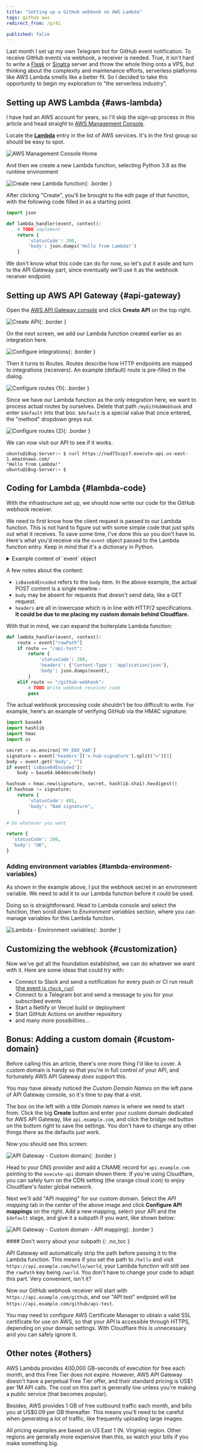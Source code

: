 ```yaml
---
title: "Setting up a GitHub webhook on AWS Lambda"
tags: github aws
redirect_from: /p/41

published: false
---
```


Last month I set up my own Telegram bot for GitHub event notification. To receive GitHub events via webhook, a receiver is needed. True, it isn't hard to write a [Flask][flask] or [Sinatra][sinatra] server and throw the whole thing onto a VPS, but thinking about the complexity and maintenance efforts, serverless platforms like AWS Lambda smells like a better fit. So I decided to take this opportunity to begin my exploration to "the serverless industry".

  [flask]: https://palletsprojects.com/p/flask/
  [sinatra]: http://sinatrarb.com/

## Setting up AWS Lambda {#aws-lambda}

I have had an AWS account for years, so I'll skip the sign-up process in this article and head straight to [AWS Management Console][aws-console]. 

  [aws-console]: https://console.aws.amazon.com/

Locate the [**Lambda**][lambda-home] entry in the list of AWS services. It's in the first group so should be easy to spot.

  [lambda-home]: https://console.aws.amazon.com/lambda/home

![AWS Management Console Home](/image/aws/console-home-1.png)

And then we create a new Lambda function, selecting Python 3.8 as the runtime environment

![Create new Lambda function](/image/aws/lambda-create-function-1.png){: .border }

After clicking "Create", you'll be brought to the edit page of that function, with the following code filled in as a starting point.

```python
import json

def lambda_handler(event, context):
    # TODO implement
    return {
        'statusCode': 200,
        'body': json.dumps('Hello from Lambda!')
    }
```

We don't know what this code can do for now, so let's put it aside and turn to the API Gateway part, since eventually we'll use it as the webhook receiver endpoint.

## Setting up AWS API Gateway {#api-gateway}

Open the [AWS API Gateway console][apigw-home] and click **Create API** on the top right.

  [apigw-home]: https://console.aws.amazon.com/apigateway/main

![Create API](/image/aws/api-gateway-new-1.png){: .border }

On the next screen, we add our Lambda function created earlier as an integration here.

![Configure integrations](/image/aws/api-gateway-new-2.png){: .border }

Then it turns to Routes. Routes describe how HTTP endpoints are mapped to integrations (receivers). An example (default) route is pre-filled in the dialog.

![Configure routes (1)](/image/aws/api-gateway-routes-1.png){: .border }

Since we have our Lambda function as the only integration here, we want to process actual routes by ourselves. Delete that path `/myGitHubWebhook` and enter `$default` into that box. `$default` is a special value that once entered, the "method" dropdown greys out.

![Configure routes (2)](/image/aws/api-gateway-routes-2.png){: .border }

We can now visit our API to see if it works.

```console
ubuntu@iBug-Server:~ $ curl https://nad73szpz7.execute-api.us-east-1.amazonaws.com/
"Hello from Lambda!"
ubuntu@iBug-Server:~ $
```

## Coding for Lambda {#lambda-code}

With the infrastructure set up, we should now write our code for the GitHub webhook receiver.

We need to first know how the client request is passed to our Lambda function. This is not hard to figure out with some simple code that just spits out what it receives. To save some time, I've done this so you don't have to. Here's what you'd receive via the `event` object passed to the Lambda function entry. Keep in mind that it's a dictionary in Python.

<details markdown="1">
<summary markdown="1">
Example content of `event` object
</summary>

```json
{
  "version": "2.0",
  "routeKey": "$default",
  "rawPath": "/api-test",
  "rawQueryString": "taoky=strong",
  "headers": {
    "accept": "*/*",
    "accept-encoding": "gzip",
    "cdn-loop": "cloudflare",
    "cf-connecting-ip": "2001:db8::1",
    "cf-ipcountry": "XX",
    "cf-pseudo-ipv4": "255.255.255.255",
    "cf-ray": "8b8cca72b23e09a5-NRT",
    "cf-request-id": "d2160d7f1100000738c5e62000000001",
    "cf-visitor": "{\"scheme\":\"https\"}",
    "content-length": "0",
    "host": "api.example.com",
    "user-agent": "curl/7.68.0",
    "x-amzn-trace-id": "Root=1-8dab11ae-d63d4eec890259ddab5a7709",
    "x-forwarded-for": "2001:db8::1, 162.158.118.243",
    "x-forwarded-port": "443",
    "x-forwarded-proto": "https",
    "x-custom-header": "hello"
  },
  "queryStringParameters": {
    "taoky": "strong"
  },
  "requestContext": {
    "accountId": "166333366666",
    "apiId": "nad73szpz7",
    "domainName": "api.example.com",
    "domainPrefix": "api",
    "http": {
      "method": "POST",
      "path": "/api-test",
      "protocol": "HTTP/1.1",
      "sourceIp": " 162.158.118.243",
      "userAgent": "curl/7.68.0"
    },
    "requestId": "ZcOQCw-WICLEQdg=",
    "routeKey": "$default",
    "stage": "$default",
    "time": "20/Jan/2021:16:40:00 +0000",
    "timeEpoch": 1611160800000
  },
  "body": "Cg==",
  "isBase64Encoded": true
}
```
</details>

A few notes about the content:

- `isBase64Encoded` refers to the `body` item. In the above example, the actual POST content is a single newline.-
- `body` may be absent for requests that doesn't send data, like a GET request.
- `headers` are all in lowercase which is in line with HTTP/2 specifications. **It could be due to me placing my custom domain behind Cloudflare.**

With that in mind, we can expand the boilerplate Lambda function:

```python
def lambda_handler(event, context):
    route = event["rawPath"]
    if route == "/api-test":
        return {
            'statusCode': 200,
            'headers': {'Content-Type': 'application/json'},
            'body': json.dumps(event),
        }
    elif route == "/github-webhook":
        # TODO Write webhook receiver code
        pass
```

The actual webhook processing code shouldn't be too difficult to write. For example, here's an example of verifying GitHub via the HMAC signature:

```python
import base64
import hashlib
import hmac
import os
```

```python
secret = os.environ['MY_ENV_VAR']
signature = event['headers']['x-hub-signature'].split("=")[1]
body = event.get('body', "")
if event['isBase64Encoded']:
    body = base64.b64decode(body)

hashsum = hmac.new(signature, secret, hashlib.sha1).hexdigest()
if hashsum != signature:
    return {
        'statusCode': 401,
        'body': "Bad signature",
    }

# Do whatever you want

return {
  'statusCode': 200,
  'body': "OK",
}
```

### Adding environment variables {#lambda-environment-variables}

As shown in the example above, I put the webhook secret in an environment variable. We need to add it to our Lambda function before it could be used.

Doing so is straightforward. Head to Lambda console and select the function, then scroll down to *Environment variables* section, where you can manage variables for this Lambda function.

![Lambda - Environment variables](/image/aws/lambda-environment-variables-1.png){: .border }

## Customizing the webhook {#customization}

Now we've got all the foundation established, we can do whatever we want with it. Here are some ideas that could try with:

- Connect to Slack and send a notification for every push or CI run result ([the event is `check_run`](https://docs.github.com/en/developers/webhooks-and-events/webhook-events-and-payloads#check_run))
- Connect to a Telegram bot and send a message to you for your subscribed events
- Start a Netlify or Vercel build or deployment
- Start GitHub Actions on another repository
- and many more possibilities...

## Bonus: Adding a custom domain {#custom-domain}

Before calling this an article, there's one more thing I'd like to cover. A custom domain is handy so that you're in full control of your API, and fortunately AWS API Gateway *does* support this.

You may have already noticed the *Custom Domain Names* on the left pane of API Gateway console, so it's time to pay that a visit.

The box on the left with a title *Domain names* is where we need to start from. Click the big **Create** button and enter your custom domain dedicated for AWS API Gateway, like `api.example.com`, and click the bridge red button on the bottom right to save the settings. You don't have to change any other things there as the defaults just work.

Now you should see this screen:

![API Gateway - Custom domain](/image/aws/api-gateway-custom-domain-1.png){: .border }

Head to your DNS provider and add a CNAME record for `api.example.com` pointing to the `execute-api` domain shown there. If you're using Cloudflare, you can safely turn on the CDN setting (the orange cloud icon) to enjoy Cloudflare's faster global network.

Next we'll add "API mapping" for our custom domain. Select the *API mapping* tab in the center of the above image and click **Configure API mappings** on the right. Add a new mapping, select your API and the `$default` stage, and give it a subpath if you want, like shown below:

![API Gateway - Custom domain - API mapping](/image/aws/api-gateway-custom-domain-2.png){: .border }

<div class="notice--primary" markdown="1">
#### <i class="fas fa-fw fa-sun"></i> Don't worry about your subpath
{: .no_toc }

API Gateway will automatically strip the path before passing it to the Lambda function. This means if you set the path to `/hello` and visit `https://api.example.com/hello/world`, your Lambda function will still see the `rawPath` key being `/world`. You don't have to change your code to adapt this part. Very convenient, isn't it?
</div>

Now our GitHub webhook receiver will start with `https://api.example.com/github`, and our "API test" endpoint will be `https://api.example.com/github/api-test`.

You may need to configure AWS Certificate Manager to obtain a valid SSL certificate for use on AWS, so that your API is accessible through HTTPS, depending on your domain settings. With Cloudflare this is unnecessary and you can safely ignore it.

## Other notes {#others}

AWS Lambda provides 400,000 GB-seconds of execution for free each month, and this Free Tier does not expire. However, AWS API Gateway doesn't have a perpetual Free Tier offer, and their standard pricing is US$1 per 1M API calls. The cost on this part is generally low unless you're making a public service (that becomes popular).

Besides, AWS provides 1 GB of free outbound traffic each month, and bills you at US$0.09 per GB thereafter. This means you'll need to be careful when generating a lot of traffic, like frequently uploading large images.

All pricing examples are based on US East 1 (N. Virginia) region. Other regions are generally more expensive than this, so watch your bills if you make something big.
